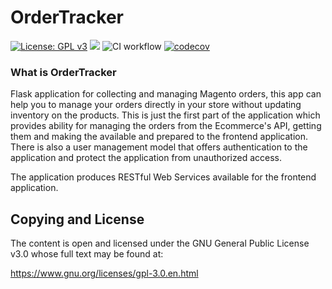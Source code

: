 # OrderTracker

[![License: GPL v3](https://img.shields.io/badge/License-GPLv3-blue.svg)](https://www.gnu.org/licenses/gpl-3.0)
[<img src="https://img.shields.io/badge/slack-@ordertracker-yellow.svg?logo=slack">](https://ordertracker.slack.com)
![CI workflow](https://github.com/ordertracker/api/workflows/CI%20workflow/badge.svg?branch=master)
[![codecov](https://codecov.io/gh/ordertracker/api/branch/master/graph/badge.svg)](https://codecov.io/gh/ordertracker/api)

### What is OrderTracker
Flask application for collecting and managing Magento orders, this app can help you to manage your orders directly in your store without updating inventory on the products. This is just the first part of the application which provides ability for managing the orders from the Ecommerce's API, getting them and making the available and prepared to the frontend application. There is also a user management model that offers authentication to the application and protect the application from unauthorized access.

The application produces RESTful Web Services available for the frontend application.

## Copying and License

The content is open and licensed under the GNU General Public License v3.0 whose full text may be found at:

https://www.gnu.org/licenses/gpl-3.0.en.html
